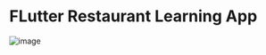 # FLutter Restaurant Learning App

![image](https://github.com/Vishan393/flutter_restaurant_app/assets/95393288/f0827fe7-3ec8-4b91-bc9c-52c028be3f9d)
